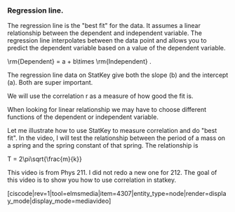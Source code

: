 ### Regression line.

The regression line is the "best fit" for the data. It assumes a linear relationship between the dependent and independent variable. The regression line interpolates between the data point and allows you to predict the dependent variable based on a value of the dependent variable.

<lrn-math>\rm{Dependent} = a + b\times \rm{Independent} </lrn-math>.

The regression line data on StatKey give both the slope (b) and the intercept (a). Both are super important.

We will use the correlation r as a measure of how good the fit is.

<lrndesign-sidenote label="Instructor Note" icon="bookmark" bg-color="#c2e5f2">
When looking for linear relationship we may have to choose different functions of the dependent or independent variable.
</lrndesign-sidenote>

Let me illustrate how to use StatKey to measure correlation and do "best fit". In the video, I will test the relationship between the period of a mass on a spring and the spring constant of that spring. The relationship is 

<lrn-math inline> T = 2\pi\sqrt{\frac{m}{k}} </lrn-math>


<lrndesign-sidenote label="Instructor Note" icon="bookmark" bg-color="#c2e5f2">
This video is from Phys 211. I did not redo a new one for 212. The goal of this video is to show you how to use correlation in statkey.
</lrndesign-sidenote>


[ciscode|rev=1|tool=elmsmedia|item=4307|entity_type=node|render=display_mode|display_mode=mediavideo]
